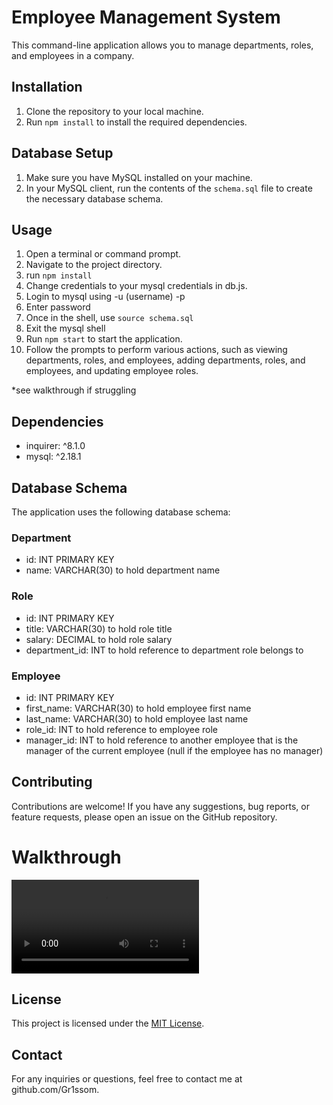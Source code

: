 # Employee Management System

This command-line application allows you to manage departments, roles, and employees in a company.

## Installation

1. Clone the repository to your local machine.
2. Run `npm install` to install the required dependencies.

## Database Setup

1. Make sure you have MySQL installed on your machine.
2. In your MySQL client, run the contents of the `schema.sql` file to create the necessary database schema.

## Usage

1. Open a terminal or command prompt.
2. Navigate to the project directory.
3. run `npm install`
4. Change credentials to your mysql credentials in db.js.
5. Login to mysql using -u (username) -p
6. Enter password
7. Once in the shell, use  `source schema.sql`
8. Exit the mysql shell
9. Run `npm start` to start the application.
10. Follow the prompts to perform various actions, such as viewing departments, roles, and employees, adding departments, roles, and employees, and updating employee roles.

*see walkthrough if struggling

## Dependencies

- inquirer: ^8.1.0
- mysql: ^2.18.1

## Database Schema

The application uses the following database schema:

### Department

- id: INT PRIMARY KEY
- name: VARCHAR(30) to hold department name

### Role

- id: INT PRIMARY KEY
- title: VARCHAR(30) to hold role title
- salary: DECIMAL to hold role salary
- department_id: INT to hold reference to department role belongs to

### Employee

- id: INT PRIMARY KEY
- first_name: VARCHAR(30) to hold employee first name
- last_name: VARCHAR(30) to hold employee last name
- role_id: INT to hold reference to employee role
- manager_id: INT to hold reference to another employee that is the manager of the current employee (null if the employee has no manager)

## Contributing

Contributions are welcome! If you have any suggestions, bug reports, or feature requests, please open an issue on the GitHub repository.

# Walkthrough

<video src="PROJECT12WT.mp4" controls title="Walkthrough"></video>
## License

This project is licensed under the [MIT License](https://opensource.org/licenses/MIT).

## Contact

For any inquiries or questions, feel free to contact me at github.com/Gr1ssom.

